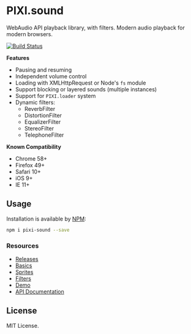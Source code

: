 # PIXI.sound

WebAudio API playback library, with filters. Modern audio playback for modern browsers. 

[![Build Status](https://travis-ci.org/pixijs/pixi-sound.svg?branch=master)](https://travis-ci.org/pixijs/pixi-sound)

**Features**

* Pausing and resuming
* Independent volume control
* Loading with XMLHttpRequest or Node's `fs` module
* Support blocking or layered sounds (multiple instances)
* Support for `PIXI.loader` system
* Dynamic filters:
    * ReverbFilter
    * DistortionFilter
    * EqualizerFilter
    * StereoFilter
    * TelephoneFilter

**Known Compatibility**

* Chrome 58+
* Firefox 49+
* Safari 10+
* iOS 9+
* IE 11+

## Usage

Installation is available by [NPM](https://npmjs.org):

```bash
npm i pixi-sound --save
```

### Resources

* [Releases](https://github.com/pixijs/pixi-sound/releases)
* [Basics](https://pixijs.github.io/pixi-sound/examples/index.html)
* [Sprites](https://pixijs.github.io/pixi-sound/examples/sprites.html)
* [Filters](https://pixijs.github.io/pixi-sound/examples/filters.html)
* [Demo](https://pixijs.github.io/pixi-sound/examples/demo.html)
* [API Documentation](https://pixijs.github.io/pixi-sound/docs/index.html)

## License

MIT License.
